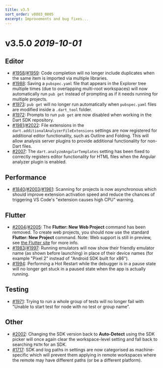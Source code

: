 ```yaml
---
title: v3.5
sort_order: v0003_0005
excerpt: Improvements and bug fixes...
---
```


# v3.5.0 *2019-10-01*

## Editor

- [#1958](https://github.com/Dart-Code/Dart-Code/issues/1958)/[#1959](https://github.com/Dart-Code/Dart-Code/issues/1959): Code completion will no longer include duplicates when the same item is imported via multiple libraries.
- [#1988](https://github.com/Dart-Code/Dart-Code/issues/1988): Saving a `pubspec.yaml` file that appears in the Explorer tree multiple times (due to overlapping multi-root workspaces) will now automatically run `pub get` instead of prompting as if it needs running for multiple projects.
- [#1973](https://github.com/Dart-Code/Dart-Code/issues/1973): `pub get` will no longer run automatically when `pubspec.yaml` files are modified inside a `.dart_tool` folder.
- [#1972](https://github.com/Dart-Code/Dart-Code/issues/1972): Prompts to run `pub get` are now disabled when working in the Dart SDK repository.
- [#1981](https://github.com/Dart-Code/Dart-Code/issues/1981)/[#2022](https://github.com/Dart-Code/Dart-Code/issues/2022): File extensions in the `dart.additionalAnalyzerFileExtensions` settings are now registered for additional editor functionality, such as Outline and Folding. This will allow analysis server plugins to provide additional functionality for non-Dart files.
- [#2007](https://github.com/Dart-Code/Dart-Code/issues/2007): The `dart.analyzeAngularTemplates` setting has been fixed to correctly registers editor functionality for HTML files when the Angular analyzer plugin is enabled.

## Performance

- [#1840](https://github.com/Dart-Code/Dart-Code/issues/1840)/[#2003](https://github.com/Dart-Code/Dart-Code/issues/2003)/[#1961](https://github.com/Dart-Code/Dart-Code/issues/1961): Scanning for projects is now asynchronous which should improve extension activation speed and reduce the chances of triggering VS Code's "extension causes high CPU" warning.

## Flutter

- [#2004](https://github.com/Dart-Code/Dart-Code/issues/2004)/[#2005](https://github.com/Dart-Code/Dart-Code/issues/2005): The **Flutter: New Web Project** command has been removed. To create web projects, you should now use the standard **Flutter: New Project** command. Note: Web support is still in preview, see [the Flutter site](https://flutter.dev/web) for more info.
- [#1983](https://github.com/Dart-Code/Dart-Code/issues/1983)/[#1997](https://github.com/Dart-Code/Dart-Code/issues/1997): Running emulators will now show their friendly emulator name (as shown before launching) in place of their device names (for example "Pixel 2" instead of "Android SDK built for x86").
- [#1994](https://github.com/Dart-Code/Dart-Code/issues/1994): Performing a Hot Restart while the debugger is in a pause state will no longer get stuck in a paused state when the app is actually running.

## Testing

- [#1971](https://github.com/Dart-Code/Dart-Code/issues/1971): Trying to run a whole group of tests will no longer fail with "Unable to start test for node with no test or group name".

## Other

- [#2002](https://github.com/Dart-Code/Dart-Code/issues/2002): Changing the SDK version back to **Auto-Detect** using the SDK picker will once again clear the workspace-level setting and fall back to searching `PATH` for an SDK.
- [#1717](https://github.com/Dart-Code/Dart-Code/issues/1717): SDK and log paths in settings are now categorised as machine-specific which will prevent them applying in remote workspaces where the remote may have different paths (or be a different platform).
